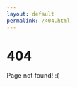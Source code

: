 ```yaml
---
layout: default
permalink: /404.html
---
```


<div class="text-center">
    <h1>404</h1>
    Page not found! :(
</div>
